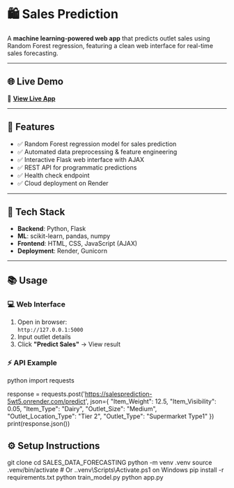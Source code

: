 # 🛍️ Sales Prediction

A **machine learning-powered web app** that predicts outlet sales using Random Forest regression, featuring a clean web interface for real-time sales forecasting.

---

## 🌐 Live Demo

🔗 [**View Live App**](https://salesprediction-5wt5.onrender.com)

---

## 🎯 Features

- ✅ Random Forest regression model for sales prediction  
- ✅ Automated data preprocessing & feature engineering  
- ✅ Interactive Flask web interface with AJAX  
- ✅ REST API for programmatic predictions  
- ✅ Health check endpoint  
- ✅ Cloud deployment on Render  

---

## 🚀 Tech Stack

- **Backend**: Python, Flask  
- **ML**: scikit-learn, pandas, numpy  
- **Frontend**: HTML, CSS, JavaScript (AJAX)  
- **Deployment**: Render, Gunicorn  

---

## 📚 Usage

### 💻 Web Interface  
1. Open in browser:  
   `http://127.0.0.1:5000`  
2. Input outlet details  
3. Click **"Predict Sales"** → View result  

### ⚡ API Example  

python
import requests

response = requests.post('https://salesprediction-5wt5.onrender.com/predict', json={
    "Item_Weight": 12.5,
    "Item_Visibility": 0.05,
    "Item_Type": "Dairy",
    "Outlet_Size": "Medium",
    "Outlet_Location_Type": "Tier 2",
    "Outlet_Type": "Supermarket Type1"
})
print(response.json())
## ⚙️ Setup Instructions
git clone <repo-url>
cd SALES_DATA_FORECASTING
python -m venv .venv
source .venv/bin/activate  # Or .\.venv\Scripts\Activate.ps1 on Windows
pip install -r requirements.txt
python train_model.py
python app.py


